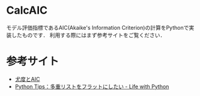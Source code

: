 # CalcAIC
モデル評価指標であるAIC(Akaike's Information Criterion)の計算をPythonで実装したものです．
利用する際にはまず参考サイトをご覧ください．

# 参考サイト
- [尤度とAIC](http://takashiyoshino.random-walk.org/memo/keikaku2/node5.html)
- [Python Tips：多重リストをフラットにしたい - Life with Python](http://www.lifewithpython.com/2014/01/python-flatten-nested-lists.html)
